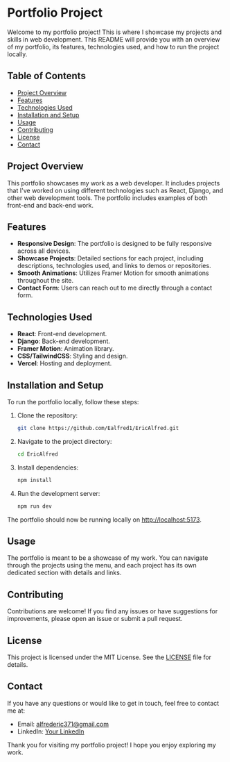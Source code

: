 # Portfolio Project

Welcome to my portfolio project! This is where I showcase my projects and skills in web development. This README will provide you with an overview of my portfolio, its features, technologies used, and how to run the project locally.

## Table of Contents

- [Project Overview](#project-overview)
- [Features](#features)
- [Technologies Used](#technologies-used)
- [Installation and Setup](#installation-and-setup)
- [Usage](#usage)
- [Contributing](#contributing)
- [License](#license)
- [Contact](#contact)

## Project Overview

This portfolio showcases my work as a web developer. It includes projects that I've worked on using different technologies such as React, Django, and other web development tools. The portfolio includes examples of both front-end and back-end work.

## Features

- **Responsive Design**: The portfolio is designed to be fully responsive across all devices.
- **Showcase Projects**: Detailed sections for each project, including descriptions, technologies used, and links to demos or repositories.
- **Smooth Animations**: Utilizes Framer Motion for smooth animations throughout the site.
- **Contact Form**: Users can reach out to me directly through a contact form.

## Technologies Used

- **React**: Front-end development.
- **Django**: Back-end development.
- **Framer Motion**: Animation library.
- **CSS/TailwindCSS**: Styling and design.
- **Vercel**: Hosting and deployment.

## Installation and Setup

To run the portfolio locally, follow these steps:

1. Clone the repository:

    ```bash
    git clone https://github.com/Ealfred1/EricAlfred.git
    ```

2. Navigate to the project directory:

    ```bash
    cd EricAlfred
    ```

3. Install dependencies:

    ```bash
    npm install
    ```

4. Run the development server:

    ```bash
    npm run dev
    ```

The portfolio should now be running locally on [http://localhost:5173](http://localhost:5173).

## Usage

The portfolio is meant to be a showcase of my work. You can navigate through the projects using the menu, and each project has its own dedicated section with details and links.

## Contributing

Contributions are welcome! If you find any issues or have suggestions for improvements, please open an issue or submit a pull request.

## License

This project is licensed under the MIT License. See the [LICENSE](LICENSE) file for details.

## Contact

If you have any questions or would like to get in touch, feel free to contact me at:
- Email: alfrederic371@gmail.com
- LinkedIn: [Your LinkedIn](https://www.linkedin.com/in/your-profile/)

Thank you for visiting my portfolio project! I hope you enjoy exploring my work.
